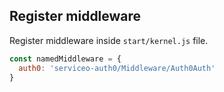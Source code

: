 ## Register middleware
Register middleware inside `start/kernel.js` file.

```js
const namedMiddleware = {
  auth0: 'serviceo-auth0/Middleware/Auth0Auth'
}